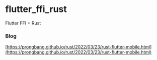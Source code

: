 # flutter_ffi_rust

Flutter FFI + Rust


### Blog

[https://prongbang.github.io/rust/2022/03/23/rust-flutter-mobile.html](https://prongbang.github.io/rust/2022/03/23/rust-flutter-mobile.html)

